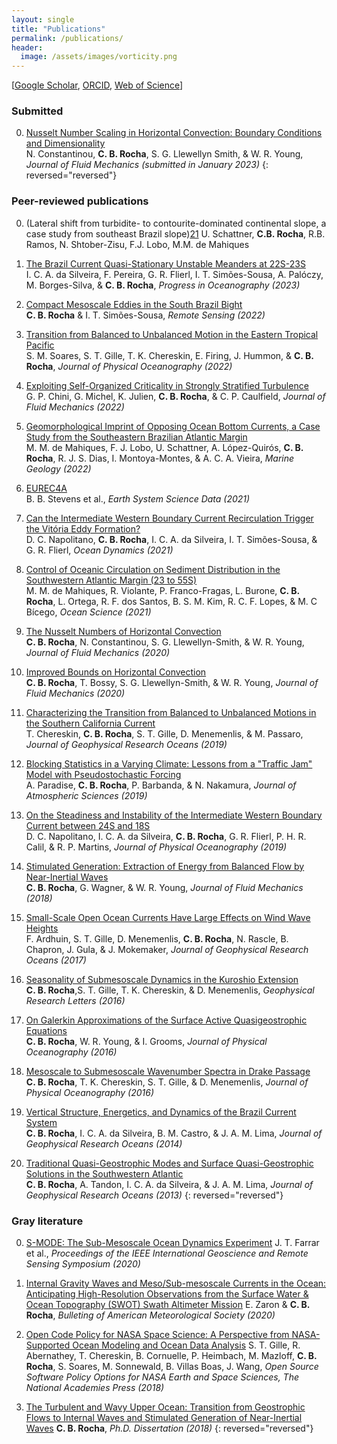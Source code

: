 ```yaml
---
layout: single
title: "Publications"
permalink: /publications/
header:
  image: /assets/images/vorticity.png
---
```


[[Google Scholar](https://scholar.google.com/citations?user=7U3g940AAAAJ&hl=pt-BR&oi=ao), [ORCID](https://orcid.org/0000-0003-4063-5468), [Web of Science](https://www.webofscience.com/wos/author/record/AAH-9720-2019)]


### Submitted

0. [Nusselt Number Scaling in Horizontal Convection: Boundary Conditions and Dimensionality][s1]  
   N. Constantinou, **C. B. Rocha**, S. G. Llewellyn Smith, & W. R. Young, *Journal of Fluid Mechanics (submitted in January 2023)* 
{: reversed="reversed"}


### Peer-reviewed publications

0. (Lateral shift from turbidite- to contourite-dominated continental slope, a case study from southeast Brazil slope)[21]
  U. Schattner, **C.B. Rocha**, R.B. Ramos, N. Shtober-Zisu, F.J. Lobo, M.M. de Mahiques

0. [The Brazil Current Quasi-Stationary Unstable Meanders at 22S-23S][20]  
   I. C. A. da Silveira, F. Pereira, G. R. Flierl, I. T. Simões-Sousa, A. Palóczy, M. Borges-Silva, & **C. B. Rocha**, *Progress in Oceanography (2023)* 

0. [Compact Mesoscale Eddies in the South Brazil Bight][19]  
   **C. B. Rocha** & I. T. Simões-Sousa,  *Remote Sensing (2022)* 

0. [Transition from Balanced to Unbalanced Motion in the Eastern Tropical Pacific][18]  
  S. M. Soares, S. T. Gille, T. K. Chereskin, E. Firing, J. Hummon, & **C. B. Rocha**, *Journal of Physical Oceanography (2022)* 

0. [ Exploiting Self-Organized Criticality in Strongly Stratified Turbulence][17]  
   G. P. Chini, G. Michel, K. Julien, **C. B. Rocha**, & C. P. Caulfield, *Journal of Fluid Mechanics (2022)* 

0. [Geomorphological Imprint of Opposing Ocean Bottom Currents, a Case Study from the Southeastern Brazilian Atlantic Margin][16]  
    M. M. de Mahiques, F. J. Lobo, U. Schattner, A. López-Quirós, **C. B. Rocha**, R. J. S. Dias, I. Montoya-Montes, & A. C. A. Vieira, *Marine Geology (2022)* 

0. [EUREC4A][15]  
    B. B. Stevens et al., *Earth System Science Data (2021)* 

0. [Can the Intermediate Western Boundary Current Recirculation Trigger the Vitória Eddy Formation?][14]  
    D. C. Napolitano, **C. B. Rocha**, I. C. A. da Silveira, I. T. Simões-Sousa, & G. R. Flierl,   *Ocean Dynamics (2021)* 

0. [Control of Oceanic Circulation on Sediment Distribution in the Southwestern Atlantic Margin (23 to 55S)][13]  
    M. M. de Mahiques, R. Violante, P. Franco-Fragas, L. Burone, **C. B. Rocha**, L. Ortega, R. F. dos Santos,  B. S. M. Kim, R. C. F. Lopes, & M. C Bícego, *Ocean Science (2021)* 

0. [The Nusselt Numbers of Horizontal Convection][12]  
    **C. B. Rocha**, N. Constantinou, S. G. Llewellyn-Smith, & W. R. Young, *Journal of Fluid Mechanics (2020)* 

0. [Improved Bounds on Horizontal Convection][11]  
    **C. B. Rocha**, T. Bossy, S. G. Llewellyn-Smith, & W. R. Young,  *Journal of Fluid Mechanics (2020)* 

0. [Characterizing the Transition from Balanced to Unbalanced Motions in the Southern California Current][10]  
    T. Chereskin, **C. B. Rocha**, S. T. Gille, D. Menemenlis, & M. Passaro,   *Journal of Geophysical Research Oceans (2019)* 

0. [Blocking Statistics in a Varying Climate: Lessons from a "Traffic Jam" Model with Pseudostochastic Forcing][9]  
    A. Paradise, **C. B. Rocha**, P. Barbanda, & N. Nakamura,   *Journal of Atmospheric Sciences (2019)* 

0. [On the Steadiness and Instability of the Intermediate Western Boundary Current between 24S and 18S][8]  
    D. C. Napolitano, I. C. A. da Silveira, **C. B. Rocha**, G. R. Flierl, P. H. R. Calil, & R. P. Martins,   *Journal of Physical Oceanography (2019)* 

0. [Stimulated Generation: Extraction of Energy from Balanced Flow by Near-Inertial Waves][7]  
    **C. B. Rocha**, G. Wagner, & W. R. Young, *Journal of Fluid Mechanics (2018)* 

0. [Small-Scale Open Ocean Currents Have Large Effects on Wind Wave Heights][6]  
    F. Ardhuin, S. T. Gille, D. Menemenlis, **C. B. Rocha**, N. Rascle, B. Chapron, J. Gula, & J. Mokemaker, *Journal of Geophysical Research Oceans (2017)* 

0. [Seasonality of Submesoscale Dynamics in the Kuroshio Extension][5]  
    **C. B. Rocha**,S. T. Gille, T. K. Chereskin,  & D. Menemenlis, *Geophysical Research Letters (2016)* 

0. [On Galerkin Approximations of the Surface Active Quasigeostrophic Equations][4]  
    **C. B. Rocha**, W. R. Young, & I. Grooms, *Journal of Physical Oceanography (2016)* 

0. [Mesoscale to Submesoscale Wavenumber Spectra in Drake Passage][3]  
    **C. B. Rocha**, T. K. Chereskin, S. T. Gille, & D. Menemenlis,  *Journal of Physical Oceanography (2016)* 

0. [Vertical Structure, Energetics, and Dynamics of the Brazil Current System ][2]  
    **C. B. Rocha**, I. C. A. da Silveira, B. M. Castro, & J. A. M. Lima, *Journal of Geophysical Research Oceans (2014)* 

0. [Traditional Quasi-Geostrophic Modes and Surface Quasi-Geostrophic Solutions in the Southwestern Atlantic][1]  
    **C. B. Rocha**, A. Tandon, I. C. A. da Silveira,  & J. A. M. Lima,  *Journal of Geophysical Research Oceans (2013)* 
{: reversed="reversed"}

### Gray literature

0. [S-MODE: The Sub-Mesoscale Ocean Dynamics Experiment](https://ieeexplore.ieee.org/document/9323112) 
J. T. Farrar et al., *Proceedings of the IEEE International Geoscience and Remote Sensing Symposium (2020)* 

0. [Internal Gravity Waves and Meso/Sub-mesoscale Currents in the Ocean: Anticipating High-Resolution Observations from the Surface Water & Ocean Topography (SWOT) Swath Altimeter Mission](https://journals.ametsoc.org/view/journals/bams/99/9/bams-d-18-0133.1.xml) 
E. Zaron & **C. B. Rocha**, *Bulleting of American Meteorological Society (2020)* 

0. [Open Code Policy for NASA Space Science: A Perspective from NASA-Supported Ocean Modeling and Ocean Data Analysis](https://nap.nationalacademies.org/resource/25217/whitepapers/pdf/41_GilleSarahT.pdf)
S. T. Gille, R. Abernathey, T. Chereskin, B. Cornuelle, P. Heimbach, M. Mazloff, **C. B. Rocha**, S. Soares, M. Sonnewald, B. Villas Boas, J. Wang, *Open Source Software Policy Options for NASA Earth and Space Sciences, The National Academies Press (2018)* 


0. [The Turbulent and Wavy Upper Ocean: Transition from Geostrophic Flows to Internal Waves and Stimulated Generation of Near-Inertial Waves][g1]
 **C. B. Rocha**, *Ph.D. Dissertation (2018)* 
{: reversed="reversed"}

[mail]: mailto:cesar.rocha@usp.br
[1]: https://agupubs.onlinelibrary.wiley.com/doi/full/10.1002/jgrc.20214
[2]: https://agupubs.onlinelibrary.wiley.com/doi/full/10.1002/2013JC009143
[3]: https://journals.ametsoc.org/view/journals/phoc/46/2/jpo-d-15-0087.1.xml
[4]: https://journals.ametsoc.org/view/journals/phoc/46/1/jpo-d-15-0073.1.xml
[5]: https://agupubs.onlinelibrary.wiley.com/doi/10.1002/2016GL071349
[6]: https://agupubs.onlinelibrary.wiley.com/doi/full/10.1002/2016JC012413
[7]: https://www.cambridge.org/core/journals/journal-of-fluid-mechanics/article/stimulated-generation-extraction-of-energy-from-balanced-flow-by-nearinertial-waves/900227E2C12AA98ECEBBE64F4FF21C43
[8]: https://journals.ametsoc.org/view/journals/phoc/49/12/jpo-d-19-0011.1.xml
[9]: /https://www.google.com/search?client=safari&rls=en&q=Blocking+Statistics+in+a+Varying+Climate%3A+Lessons+from+a+%E2%80%9CTraffic+Jam%E2%80%9D+Model+with+Pseudostochastic+Forcing&ie=UTF-8&oe=UTF-8
[10]: https://agupubs.onlinelibrary.wiley.com/doi/full/10.1029/2018JC014583
[11]: https://www.cambridge.org/core/journals/journal-of-fluid-mechanics/article/improved-bounds-on-horizontal-convection/23D4D31EC5E900F7BFC2E3F6355FBC36
[12]: https://www.cambridge.org/core/journals/journal-of-fluid-mechanics/article/nusselt-numbers-of-horizontal-convection/4A56213E017FE5101A520077A44CF0D8
[13]: https://os.copernicus.org/articles/17/1213/2021/
[14]: https://link.springer.com/article/10.1007/s10236-020-01437-6
[15]: https://essd.copernicus.org/articles/13/4067/2021/
[16]: /https://www.sciencedirect.com/science/article/pii/S0025322721002978
[17]: https://www.cambridge.org/core/journals/journal-of-fluid-mechanics/article/abs/exploiting-selforganized-criticality-in-strongly-stratified-turbulence/8079196D550A0A8D48B28DFEA2E557CF
[18]: https://www.google.com/search?client=safari&rls=en&q=Transition+from+Balanced+to+Unbalanced+Motion+in+the+Eastern+Tropical+Pacific&ie=UTF-8&oe=UTF-8
[19]: https://www.mdpi.com/2072-4292/14/22/5781
[20]: https://www.sciencedirect.com/science/article/pii/S0079661122001847?via%3Dihub
[21]: https://pdf.sciencedirectassets.com/271791/AIP/1-s2.0-S0169555X23004294/main.pdf?X-Amz-Security-Token=IQoJb3JpZ2luX2VjEO3%2F%2F%2F%2F%2F%2F%2F%2F%2F%2FwEaCXVzLWVhc3QtMSJHMEUCIQDSUpkPFPdN3%2FzhD5A4KREx9P9flNpn02S0cwNsLy1xQQIgQywrYTFjXVjFb%2F%2FXZRFe9Wt6FTXLhB8W3sNjn1vt26wqsgUIZhAFGgwwNTkwMDM1NDY4NjUiDPGLGg4btstydEu6miqPBXpAqi1c0NeqZEvEcL9guJSFGBZfF%2FyjtV3geshUEZjZmbTAWO0K0IAZlLtx3TTKeeTlNL%2Bb9Gx%2FygIlOwVM70UWIckY%2BkCmxljq93GNMHEYj9Hvw8TubYA%2BxYH2N3L8P7Y%2Be7c3W9pIzBlYYHiT%2F8y9cVyNcyAO%2BbPjiu%2Blo4dpG7tDVbUoGXiPtb%2FSAYd%2FSDmYf16ABfripB1KWq3Wt5HcQ6nTGRERG5rKOThApjQ0WfuK5%2BPIzifr84BWKNNnJEuSQt3i8plUWWiEs8I9Y3%2BmnveliQ2fqtA4lUk0NBKp85ufYhVHlJi1A%2BcsD1WqYfBhPKM4BETPhjv1aQ%2BVvFWV8n8u9hXU%2FpKg1KIxZipbTTiU0IpTFrMq9XPSJgjEk1q91a0yhyrj7YdjStIv8SZEChjQdP7109nKgMJB6JVA2Owzb1OHqbP1rwh03H%2F8P6ec3ysm036i6FyXAViDBxYX1flcyr4ITzaoLmMwUpoROJEz%2Fbtn4dk2SY6Jd5TZMHqPGhQteJfiz3rhP3V3Y%2Bm6bOpJJPgDPjSfwJZALQvSr7QpEey%2FzhaCaMSK30XqIEWIeO%2BEYmlh%2FYY1IAW%2BGR4wQY1xbu%2BToDuuueHZTYxpBrHiLmvngev1LaQxKlWZNNDwxYBMMU9y5bzzmY3XJl3t%2FgMrUJ6tgA%2B5ipksf4kzPaZfewuvylQZM5wA0siW73fw75jEbvr4fX07KBbK9yoazb5zI9Q7nlx182fBXUJR84%2FoReTI5mooOFL19qDqNh5GmcIMzxF9WH%2ByR8M%2FNjrw3Nw3mQLsR%2Fy8mkXYHDFdeRp%2Bvj7IdPcD4MAK6nvhlt9V6YnvxU7n94xJ%2FnDDe7fLeoetGxD%2FQNhOvZGR0Hkw%2B9TtqwY6sQH95343fubuJZAqKqQBbeEjMNEhb1jNtOZ75%2FQiHfHkhlu%2FUAJpGADv7XaLAAu6E5MkKQFkM%2B0KVqzRkDPSziZabgzmNRfwG%2BNH7KcY%2FlJHtdQvjQ129PNxxOAYgw0zsyUQlYrRPkE1HyGy%2F2U32AUgG2ybpujBFqrivVhLqP3B2u9UT0Rkc3kapksydIDDYUWMk79R7Xltblzsp36LUtNsiI250hTT7TBiMItivGnv%2Ba0%3D&X-Amz-Algorithm=AWS4-HMAC-SHA256&X-Amz-Date=20231214T214102Z&X-Amz-SignedHeaders=host&X-Amz-Expires=300&X-Amz-Credential=ASIAQ3PHCVTY3HSYAP2X%2F20231214%2Fus-east-1%2Fs3%2Faws4_request&X-Amz-Signature=8be1c8e469d02e62088c15ad9f7e3947e1f4f29ffb7ff629aa71efd4c75d48c1&hash=62758c46ae73a70f8f9c93f62c5bc628169ac2f8be6c61dde9e1ac229ee90b1a&host=68042c943591013ac2b2430a89b270f6af2c76d8dfd086a07176afe7c76c2c61&pii=S0169555X23004294&tid=spdf-5d41a741-506b-4be0-b6ae-78a64be7cb32&sid=a7a7cbbd391808481e4b41723dae846ebb79gxrqa&type=client&tsoh=d3d3LnNjaWVuY2VkaXJlY3QuY29t&ua=041d585c545d5a0507&rr=83599bd1bbc34d53&cc=br


[g1]: https://escholarship.org/content/qt4m893890/qt4m893890.pdf

[s1]: https://arxiv.org/pdf/2301.03122.pdf


